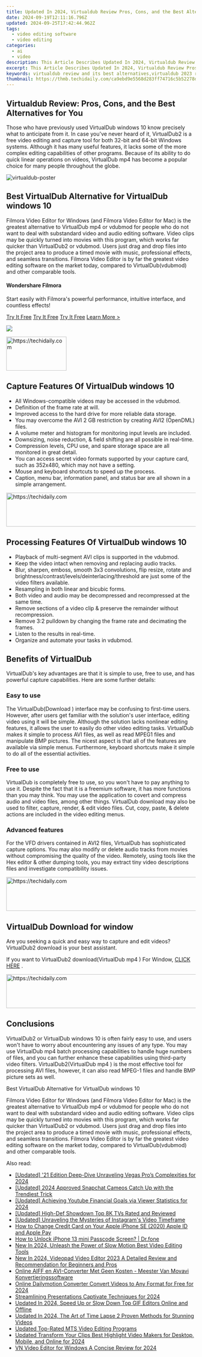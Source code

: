 ```yaml
---
title: Updated In 2024, Virtualdub Review Pros, Cons, and the Best Alternatives for You
date: 2024-09-19T12:11:16.796Z
updated: 2024-09-25T17:42:44.962Z
tags: 
  - video editing software
  - video editing
categories: 
  - ai
  - video
description: This Article Describes Updated In 2024, Virtualdub Review Pros, Cons, and the Best Alternatives for You
excerpt: This Article Describes Updated In 2024, Virtualdub Review Pros, Cons, and the Best Alternatives for You
keywords: virtualdub review and its best alternatives,virtualdub 2023 review features pros and cons plus alternatives,virtualdub the good the bad and the best alternatives for you,ai animation virtualdub review and best alternatives,virtualdub review pros cons and the best alternatives for you,virtualdub review and best alternatives,ai animation virtualdub review and its best alternatives
thumbnail: https://thmb.techidaily.com/ca9ebd9e5568d283ff74716c5b52278ddfb01bff412fbb14fb93882fc8d1dc09.jpg
---
```


## Virtualdub Review: Pros, Cons, and the Best Alternatives for You

Those who have previously used VirtualDub windows 10 know precisely what to anticipate from it. In case you've never heard of it, VirtualDub2 is a free video editing and capture tool for both 32-bit and 64-bit Windows systems. Although it has many useful features, it lacks some of the more complex editing capabilities of other programs. Because of its ability to do quick linear operations on videos, VirtualDub mp4 has become a popular choice for many people throughout the globe.

![virtualdub-poster](https://images.wondershare.com/filmora/article-images/virtualdub-poster.jpg)

## Best VirtualDub Alternative for VirtualDub windows 10

Filmora Video Editor for Windows (and Filmora Video Editor for Mac) is the greatest alternative to VirtualDub mp4 or vdubmod for people who do not want to deal with substandard video and audio editing software. Video clips may be quickly turned into movies with this program, which works far quicker than VirtualDub2 or vdubmod. Users just drag and drop files into the project area to produce a timed movie with music, professional effects, and seamless transitions. Filmora Video Editor is by far the greatest video editing software on the market today, compared to VirtualDub(vdubmod) and other comparable tools.

#### Wondershare Filmora

Start easily with Filmora's powerful performance, intuitive interface, and countless effects!

[Try It Free](https://tools.techidaily.com/wondershare/filmora/download/) [Try It Free](https://tools.techidaily.com/wondershare/filmora/download/) [Try It Free](https://tools.techidaily.com/wondershare/filmora/download/) [Learn More >](https://tools.techidaily.com/wondershare/filmora/download/)

![](https://neveragain.allstatics.com/2019/assets/image/box/filmora-9.png)

<!-- affiliate ads begin -->
<a href="https://aligracehair.sjv.io/c/5597632/2135410/19272" target="_top" id="2135410">
  <img src="//a.impactradius-go.com/display-ad/19272-2135410" border="0" alt="https://techidaily.com" width="160" height="90"/>
</a>
<img height="0" width="0" src="https://aligracehair.sjv.io/i/5597632/2135410/19272" style="position:absolute;visibility:hidden;" border="0" />
<!-- affiliate ads end -->

## Capture Features Of VirtualDub windows 10

* All Windows-compatible videos may be accessed in the vdubmod.
* Definition of the frame rate at will.
* Improved access to the hard drive for more reliable data storage.
* You may overcome the AVI 2 GB restriction by creating AVI2 (OpenDML) files.
* A volume meter and histogram for monitoring input levels are included.
* Downsizing, noise reduction, & field shifting are all possible in real-time.
* Compression levels, CPU use, and spare storage space are all monitored in great detail.
* You can access secret video formats supported by your capture card, such as 352x480, which may not have a setting.
* Mouse and keyboard shortcuts to speed up the process.
* Caption, menu bar, information panel, and status bar are all shown in a simple arrangement.

<!-- affiliate ads begin -->
<a href="https://unicoeye.pxf.io/c/5597632/2134229/18498" target="_top" id="2134229">
  <img src="//a.impactradius-go.com/display-ad/18498-2134229" border="0" alt="https://techidaily.com" width="728" height="90"/>
</a>
<img height="0" width="0" src="https://unicoeye.pxf.io/i/5597632/2134229/18498" style="position:absolute;visibility:hidden;" border="0" />
<!-- affiliate ads end -->

## Processing Features Of VirtualDub windows 10

* Playback of multi-segment AVI clips is supported in the vdubmod.
* Keep the video intact when removing and replacing audio tracks.
* Blur, sharpen, emboss, smooth 3x3 convolutions, flip resize, rotate and brightness/contrast/levels/deinterlacing/threshold are just some of the video filters available.
* Resampling in both linear and bicubic forms.
* Both video and audio may be decompressed and recompressed at the same time.
* Remove sections of a video clip & preserve the remainder without recompression.
* Remove 3:2 pulldown by changing the frame rate and decimating the frames.
* Listen to the results in real-time.
* Organize and automate your tasks in vdubmod.

## Benefits of VirtualDub

VirtualDub's key advantages are that it is simple to use, free to use, and has powerful capture capabilities. Here are some further details:

### Easy to use

The VirtualDub(Download ) interface may be confusing to first-time users. However, after users get familiar with the solution's user interface, editing video using it will be simple. Although the solution lacks nonlinear editing features, it allows the user to easily do other video editing tasks. VirtualDub makes it simple to process AVI files, as well as read MPEG1 files and manipulate BMP pictures. The nicest aspect is that all of the features are available via simple menus. Furthermore, keyboard shortcuts make it simple to do all of the essential activities.

### Free to use

VirtualDub is completely free to use, so you won't have to pay anything to use it. Despite the fact that it is a freemium software, it has more functions than you may think. You may use the application to covert and compress audio and video files, among other things. VirtualDub download may also be used to filter, capture, render, & edit video files. Cut, copy, paste, & delete actions are included in the video editing menus.

### Advanced features

For the VFD drivers contained in AVI2 files, VirtualDub has sophisticated capture options. You may also modify or delete audio tracks from movies without compromising the quality of the video. Remotely, using tools like the Hex editor & other dumping tools, you may extract tiny video descriptions files and investigate compatibility issues.

<!-- affiliate ads begin -->
<a href="https://appsumo.8odi.net/c/5597632/2123749/7443" target="_top" id="2123749">
  <img src="//a.impactradius-go.com/display-ad/7443-2123749" border="0" alt="https://techidaily.com" width="728" height="90"/>
</a>
<img height="0" width="0" src="https://appsumo.8odi.net/i/5597632/2123749/7443" style="position:absolute;visibility:hidden;" border="0" />
<!-- affiliate ads end -->

## VirtualDub Download for window

Are you seeking a quick and easy way to capture and edit videos? VirtualDub2 download is your best assistant.

If you want to VirtualDub2 download(VirtualDub mp4 ) For Window, [CLICK HERE](https://filehippo.com/download%5Fvirtualdub/post%5Fdownload/) .

<!-- affiliate ads begin -->
<a href="https://appsumo.8odi.net/c/5597632/2130889/7443" target="_top" id="2130889">
  <img src="//a.impactradius-go.com/display-ad/7443-2130889" border="0" alt="https://techidaily.com" width="600" height="90"/>
</a>
<img height="0" width="0" src="https://appsumo.8odi.net/i/5597632/2130889/7443" style="position:absolute;visibility:hidden;" border="0" />
<!-- affiliate ads end -->

## Conclusions

VirtualDub2 or VirtualDub windows 10 is often fairly easy to use, and users won't have to worry about encountering any issues of any type. You may use VirtualDub mp4 batch processing capabilities to handle huge numbers of files, and you can further enhance these capabilities using third-party video filters. VirtualDub2(VirtualDub mp4 ) is the most effective tool for processing AVI files, however, it can also read MPEG-1 files and handle BMP picture sets as well.

Best VirtualDub Alternative for VirtualDub windows 10

Filmora Video Editor for Windows (and Filmora Video Editor for Mac) is the greatest alternative to VirtualDub mp4 or vdubmod for people who do not want to deal with substandard video and audio editing software. Video clips may be quickly turned into movies with this program, which works far quicker than VirtualDub2 or vdubmod. Users just drag and drop files into the project area to produce a timed movie with music, professional effects, and seamless transitions. Filmora Video Editor is by far the greatest video editing software on the market today, compared to VirtualDub(vdubmod) and other comparable tools.

<ins class="adsbygoogle"
      style="display:block"
      data-ad-client="ca-pub-7571918770474297"
      data-ad-slot="8358498916"
      data-ad-format="auto"
      data-full-width-responsive="true"></ins>

<span class="atpl-alsoreadstyle">Also read:</span>
<div><ul>
<li><a href="https://article-helps.techidaily.com/updated-21-edition-deep-dive-unraveling-vegas-pros-complexities-for-2024/"><u>[Updated] '21 Edition Deep-Dive Unraveling Vegas Pro’s Complexities for 2024</u></a></li>
<li><a href="https://snapchat-videos.techidaily.com/updated-2024-approved-snapchat-cameos-catch-up-with-the-trendiest-trick/"><u>[Updated] 2024 Approved Snapchat Cameos Catch Up with the Trendiest Trick</u></a></li>
<li><a href="https://facebook-video-share.techidaily.com/updated-achieving-youtube-financial-goals-via-viewer-statistics-for-2024/"><u>[Updated] Achieving Youtube Financial Goals via Viewer Statistics for 2024</u></a></li>
<li><a href="https://some-techniques.techidaily.com/updated-high-def-showdown-top-8k-tvs-rated-and-reviewed/"><u>[Updated] High-Def Showdown Top 8K TVs Rated and Reviewed</u></a></li>
<li><a href="https://instagram-video-recordings.techidaily.com/updated-unraveling-the-mysteries-of-instagrams-video-timeframe/"><u>[Updated] Unraveling the Mysteries of Instagram's Video Timeframe</u></a></li>
<li><a href="https://apple-account.techidaily.com/how-to-change-credit-card-on-your-apple-iphone-se-2020-apple-id-and-apple-pay-by-drfone-ios/"><u>How to Change Credit Card on Your Apple iPhone SE (2020) Apple ID and Apple Pay</u></a></li>
<li><a href="https://iphone-unlock.techidaily.com/how-to-unlock-iphone-13-mini-passcode-screen-drfone-by-drfone-ios/"><u>How to Unlock iPhone 13 mini Passcode Screen? | Dr.fone</u></a></li>
<li><a href="https://ai-video-tools.techidaily.com/new-in-2024-unleash-the-power-of-slow-motion-best-video-editing-tools/"><u>New In 2024, Unleash the Power of Slow Motion Best Video Editing Tools</u></a></li>
<li><a href="https://ai-video-tools.techidaily.com/new-in-2024-videopad-video-editor-2023-a-detailed-review-and-recommendation-for-beginners-and-pros/"><u>New In 2024, Videopad Video Editor 2023 A Detailed Review and Recommendation for Beginners and Pros</u></a></li>
<li><a href="https://blog-min.techidaily.com/online-aiff-en-avi-converter-met-geen-kosten-meester-van-movavi-konvertieringssoftware/"><u>Online AIFF en AVI-Converter Met Geen Kosten - Meester Van Movavi Konvertieringssoftware</u></a></li>
<li><a href="https://ai-video-tools.techidaily.com/online-dailymotion-converter-convert-videos-to-any-format-for-free-for-2024/"><u>Online Dailymotion Converter Convert Videos to Any Format for Free for 2024</u></a></li>
<li><a href="https://screen-sharing-recording.techidaily.com/streamlining-presentations-captivate-techniques-for-2024/"><u>Streamlining Presentations Captivate Techniques for 2024</u></a></li>
<li><a href="https://ai-video-tools.techidaily.com/updated-in-2024-speed-up-or-slow-down-top-gif-editors-online-and-offline/"><u>Updated In 2024, Speed Up or Slow Down Top GIF Editors Online and Offline</u></a></li>
<li><a href="https://ai-video-tools.techidaily.com/updated-in-2024-the-art-of-time-lapse-2-proven-methods-for-stunning-videos/"><u>Updated In 2024, The Art of Time Lapse 2 Proven Methods for Stunning Videos</u></a></li>
<li><a href="https://ai-video-tools.techidaily.com/updated-top-rated-mts-video-editing-programs/"><u>Updated Top-Rated MTS Video Editing Programs</u></a></li>
<li><a href="https://ai-video-tools.techidaily.com/updated-transform-your-clips-best-highlight-video-makers-for-desktop-mobile-and-online-for-2024/"><u>Updated Transform Your Clips Best Highlight Video Makers for Desktop, Mobile, and Online for 2024</u></a></li>
<li><a href="https://ai-video-tools.techidaily.com/vn-video-editor-for-windows-a-concise-review-for-2024/"><u>VN Video Editor for Windows A Concise Review for 2024</u></a></li>
</ul></div>

